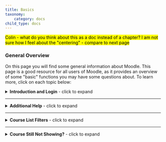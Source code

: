 ```yaml
---
title: Basics
taxonomy:
    category: docs
child_type: docs
---
```


<mark>Colin - what do you think about this as a doc instead of a chapter? I am not sure how I feel about the "centering" - compare to next page</mark>

### General Overview

On this page you will find some general information about Moodle. This page is a good resource for all users of Moodle, as it provides an overview of some "basic" functions you may have some questions about. To learn more, click on each topic below:

<details>
  <summary><b>Introduction and Login</b> - click to expand</summary>
  <p>
Moodle is a web platform that allows students and faculty to access a common, secure space to interact in the context of a particular course. Faculty are able to create or upload resources related to the course, distribute information about assignments and supplementary course materials, create and manage quizzes, and host conversations in the forums. Students are able to contact their faculty and each other, submit assignments, respond to discussion prompts, and complete quizzes.</p>
   <p>Moodle is one component of TWU's Digital Learning Commons, which also includes [WordPress](https://create.twu.ca), [PressBooks](https://books.twu.ca), and other platforms maintained by individual faculty.</p>
  <h4>Login</h4>
  <p>Go to [learn.twu.ca](https://learn.twu.ca) and enter your TWU email and password. You may notice that you are signed in automatically if you are already signed in to a different TWU system (Office365).</p>
    <p><mark>Every TWU student, staff, and faculty member has been assigned a ...@mytwu.ca (students) or ...@twu.ca (staff and faculty) email address. In <b>most</b> cases, your username is `firstname.lastname` and it is identical to the username you use to sign in to TWUPass.</mark></p>
    <p>!!!! To sign in to Moodle, your email will be as follows:<ul><li>!!!! - firstname.lastname@mytwu.ca if you are a student;<li>!!!! - firstname.lastname@twu.ca if you are staff or faculty.</li></p>   
<h4>Email</h4>
    <p><mark>Add info here</mark></p>
<h4>Dashboard</h4>
    <p><mark>Add info</mark></p>
</details>

---

<details>
  <summary><b>Additional Help</b> - click to expand</summary>
  <p>
A system  like Moodle is not helpful if nobody knows how to use it, so we have created multiple resources for users to get what they need.</p>
   <p><li>If you can't find your answers here, [create a ticket]      (https://trinitywestern.teamdynamix.com/TDClient/Requests/ServiceCatalog?CategoryID=5436).</li></p>
    <p><li>Send an email to [elearning@twu.ca](mailto:elearning@twu.ca).</li></p>
       <p><li>If you can't find your answers here, [create a ticket]      (https://trinitywestern.teamdynamix.com/TDClient/Requests/ServiceCatalog?CategoryID=5436).</li></p>
    <p><li>Drop by the Extension office in NW during business hours and speak to one of our Academic Technology Ambassadors</li></p>
</details>

---

<details>
  <summary><b>Course List Filters</b> - click to expand</summary>
  <p>
Moodle users have the option of creating a filtered course list to show a condensed list of current courses and replace the 'Course overview' block.</p>
    <p><mark>Colin - going to need some help here with the other content from this page</mark></p>
</details>

---

<details>
  <summary><b>Course Still Not Showing?</b> - click to expand</summary>
  <p>There are several reasons why your course might not be showing in Moodle.</p>
   
  <p><b>1. Your instructor has not set the course to 'Visible' yet.</b><ul><li>All courses are hidden by default.<li>Please see [this link for help with course visibility](https://create.twu.ca/help/moodle/faculty/show-hide).</ul></li></p>
<p><b>2. You are not properly registered for the course.</b><ul><li>Please contact the Office of the Registrar.</ul></li></p>
<p><b>3. You are not up-to-date on your tuition payments.</b><ul><li>Please contact the Office of the Registrar.<li>Once you are up-to-date, your status will be updated.</ul></li></p>
<p><b>4. You registered very recently and our system has not synchronized yet.</b><ul><li>We synchronize Moodle with Jenzabar \(our database of registrations\) every 6 hours.</ul></li></p>
<p><b>5. Your dashboard is only showing some of your courses.</b><ul><li>i) Scroll to the bottom of courses listed, scroll through other pages.<li>ii) Have a look through your 'Past', 'Future' 'In Progress' tabs.<li>iii) [Customize what you see on your Dashboard by following these instructions.](https://create.twu.ca/help/moodle/basics/filtered-course-list)</ul></li></p>
</details>


